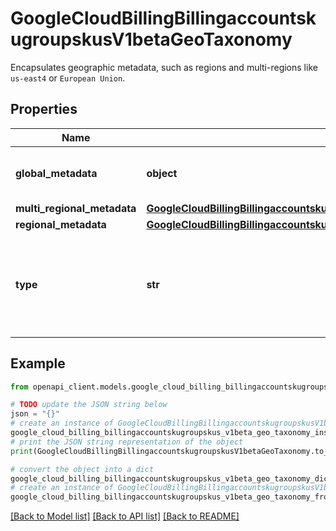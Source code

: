 # GoogleCloudBillingBillingaccountskugroupskusV1betaGeoTaxonomy

Encapsulates geographic metadata, such as regions and multi-regions like `us-east4` or `European Union`.

## Properties

Name | Type | Description | Notes
------------ | ------------- | ------------- | -------------
**global_metadata** | **object** | Encapsulates a global geographic taxonomy. | [optional] 
**multi_regional_metadata** | [**GoogleCloudBillingBillingaccountskugroupskusV1betaGeoTaxonomyMultiRegional**](GoogleCloudBillingBillingaccountskugroupskusV1betaGeoTaxonomyMultiRegional.md) |  | [optional] 
**regional_metadata** | [**GoogleCloudBillingBillingaccountskugroupskusV1betaGeoTaxonomyRegional**](GoogleCloudBillingBillingaccountskugroupskusV1betaGeoTaxonomyRegional.md) |  | [optional] 
**type** | **str** | Type of geographic taxonomy associated with the billing account SKU group SKU. | [optional] 

## Example

```python
from openapi_client.models.google_cloud_billing_billingaccountskugroupskus_v1beta_geo_taxonomy import GoogleCloudBillingBillingaccountskugroupskusV1betaGeoTaxonomy

# TODO update the JSON string below
json = "{}"
# create an instance of GoogleCloudBillingBillingaccountskugroupskusV1betaGeoTaxonomy from a JSON string
google_cloud_billing_billingaccountskugroupskus_v1beta_geo_taxonomy_instance = GoogleCloudBillingBillingaccountskugroupskusV1betaGeoTaxonomy.from_json(json)
# print the JSON string representation of the object
print(GoogleCloudBillingBillingaccountskugroupskusV1betaGeoTaxonomy.to_json())

# convert the object into a dict
google_cloud_billing_billingaccountskugroupskus_v1beta_geo_taxonomy_dict = google_cloud_billing_billingaccountskugroupskus_v1beta_geo_taxonomy_instance.to_dict()
# create an instance of GoogleCloudBillingBillingaccountskugroupskusV1betaGeoTaxonomy from a dict
google_cloud_billing_billingaccountskugroupskus_v1beta_geo_taxonomy_from_dict = GoogleCloudBillingBillingaccountskugroupskusV1betaGeoTaxonomy.from_dict(google_cloud_billing_billingaccountskugroupskus_v1beta_geo_taxonomy_dict)
```
[[Back to Model list]](../README.md#documentation-for-models) [[Back to API list]](../README.md#documentation-for-api-endpoints) [[Back to README]](../README.md)


